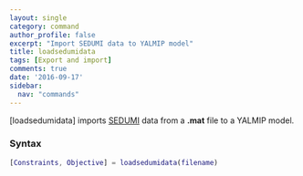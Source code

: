 ```yaml
---
layout: single
category: command
author_profile: false
excerpt: "Import SEDUMI data to YALMIP model"
title: loadsedumidata
tags: [Export and import]
comments: true
date: '2016-09-17'
sidebar:
  nav: "commands"
---
```


[loadsedumidata] imports [SEDUMI](/solver/sedumi) data from a **.mat** file to a YALMIP model.

### Syntax

````matlab
[Constraints, Objective] = loadsedumidata(filename)
````
